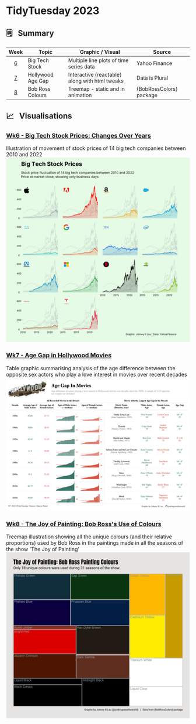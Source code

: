 # TidyTuesday 2023

## :spiral_notepad:	&nbsp; Summary 
| Week               | Topic                | Graphic / Visual                                | Source                  |
|:------------------:|----------------------|-------------------------------------------------|-------------------------|
| [6](20230207wk6)   | Big Tech Stock       | Multiple line plots of time series data         | Yahoo Finance           |
| [7](20230214wk7)   | Hollywood Age Gap    | Interactive {reactable} along with html tweaks  | Data is Plural          |
| [8](20230221wk8)   | Bob Ross Colours     | Treemap - static and in animation               | {BobRossColors} package |



## :chart_with_upwards_trend: &nbsp; Visualisations 

### **[Wk6 - Big Tech Stock Prices: Changes Over Years](20230207wk6)**
Illustration of movement of stock prices of 14 big tech companies between 2010 and 2022
![Screenshot](20230207wk6/tt20230207wk6_techstockprice.png)


### **[Wk7 - Age Gap in Hollywood Movies](20230214wk7)**
Table graphic summarising analysis of the age difference between the opposite sex actors who play a love interest in movies over recent decades
![Screenshot](20230214wk7/tt20230214wk7_hollywoodAge.png)



### **[Wk8 - The Joy of Painting: Bob Ross's Use of Colours](20230221wk8)**
Treemap illustration showing all the unique colours (and their relative proportions) used by Bob Ross in the paintings made in all the seasons of the show 'The Joy of Painting'
![Screenshot](20230221wk8/tt20230221wk8_BRcolor_uniq.png)
